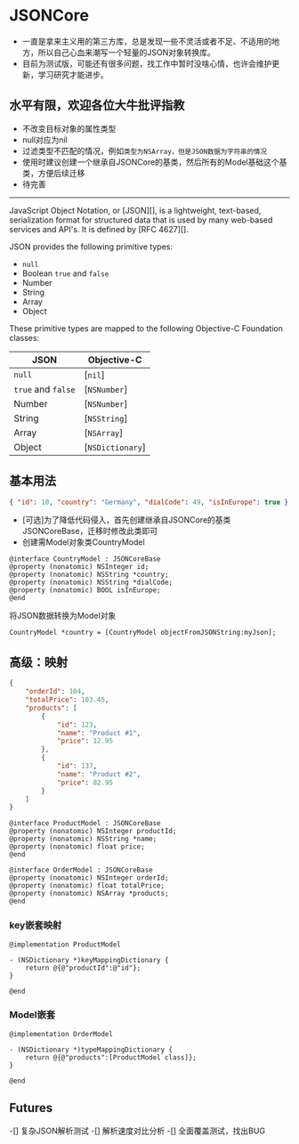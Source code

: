# JSONCore
- 一直是拿来主义用的第三方库，总是发现一些不灵活或者不足、不适用的地方，所以自己心血来潮写一个轻量的JSON对象转换库。
- 目前为测试版，可能还有很多问题，找工作中暂时没啥心情，也许会维护更新，学习研究才能进步。
## 水平有限，欢迎各位大牛批评指教

- 不改变目标对象的属性类型
- null对应为nil
- 过滤类型不匹配的情况，例如`类型为NSArray，但是JSON数据为字符串的情况`
- 使用时建议创建一个继承自JSONCore的基类，然后所有的Model基础这个基类，方便后续迁移
- 待完善

***

JavaScript Object Notation, or [JSON][], is a lightweight, text-based, serialization format for structured data that is used by many web-based services and API's.  It is defined by [RFC 4627][].

JSON provides the following primitive types:

* `null`
* Boolean `true` and `false`
* Number
* String
* Array
* Object

These primitive types are mapped to the following Objective-C Foundation classes:

JSON               | Objective-C
-------------------|-------------
`null`             | [`nil`]
`true` and `false` | [`NSNumber`]
Number             | [`NSNumber`]
String             | [`NSString`]
Array              | [`NSArray`]
Object             | [`NSDictionary`]

## 基本用法

```json
{ "id": 10, "country": "Germany", "dialCode": 49, "isInEurope": true }
```
- [可选]为了降低代码侵入，首先创建继承自JSONCore的基类JSONCoreBase，迁移时修改此类即可
- 创建需Model对象类CountryModel
```objc
@interface CountryModel : JSONCoreBase
@property (nonatomic) NSInteger id;
@property (nonatomic) NSString *country;
@property (nonatomic) NSString *dialCode;
@property (nonatomic) BOOL isInEurope;
@end
```

将JSON数据转换为Model对象

```objc
CountryModel *country = [CountryModel objectFromJSONString:myJson];
```

## 高级：映射

```json
{
	"orderId": 104,
	"totalPrice": 103.45,
	"products": [
		{
			"id": 123,
			"name": "Product #1",
			"price": 12.95
		},
		{
			"id": 137,
			"name": "Product #2",
			"price": 82.95
		}
	]
}
```
```objc
@interface ProductModel : JSONCoreBase
@property (nonatomic) NSInteger productId;
@property (nonatomic) NSString *name;
@property (nonatomic) float price;
@end

@interface OrderModel : JSONCoreBase
@property (nonatomic) NSInteger orderId;
@property (nonatomic) float totalPrice;
@property (nonatomic) NSArray *products;
@end

```

### key嵌套映射
```objc
@implementation ProductModel

- (NSDictionary *)keyMappingDictionary {
    return @{@"productId":@"id"};
}

@end
```
### Model嵌套
```objc
@implementation OrderModel

- (NSDictionary *)typeMappingDictionary {
    return @{@"products":[ProductModel class]};
}

@end
```
## Futures
-[] 复杂JSON解析测试
-[] 解析速度对比分析
-[] 全面覆盖测试，找出BUG
